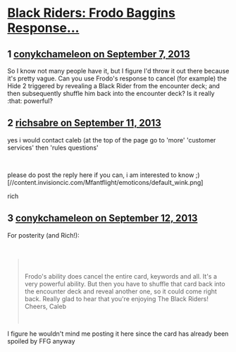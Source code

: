 # [Black Riders: Frodo Baggins Response...](https://community.fantasyflightgames.com/topic/89974-black-riders-frodo-baggins-response/)

## 1 [conykchameleon on September 7, 2013](https://community.fantasyflightgames.com/topic/89974-black-riders-frodo-baggins-response/?do=findComment&comment=860346)

So I know not many people have it, but I figure I'd throw it out there because it's pretty vague. Can you use Frodo's response to cancel (for example) the Hide 2 triggered by revealing a Black Rider from the encounter deck; and then subsequently shuffle him back into the encounter deck? Is it really :that: powerful?

## 2 [richsabre on September 11, 2013](https://community.fantasyflightgames.com/topic/89974-black-riders-frodo-baggins-response/?do=findComment&comment=862970)

yes i would contact caleb (at the top of the page go to 'more' 'customer services' then 'rules questions'

 

please do post the reply here if you can, i am interested to know ;) [//content.invisioncic.com/Mfantflight/emoticons/default_wink.png]

rich

## 3 [conykchameleon on September 12, 2013](https://community.fantasyflightgames.com/topic/89974-black-riders-frodo-baggins-response/?do=findComment&comment=863817)

For posterity (and Rich!):

 

>  
> 
> Frodo's ability does cancel the entire card, keywords and all. It's a very powerful ability. But then you have to shuffle that card back into the encounter deck and reveal another one, so it could come right back.
> Really glad to hear that you're enjoying The Black Riders!
> Cheers,
> Caleb
> 
>  

I figure he wouldn't mind me posting it here since the card has already been spoiled by FFG anyway

